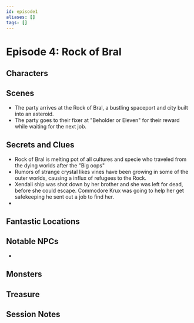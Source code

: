 ```yaml
---
id: episode1
aliases: []
tags: []
---
```



# Episode 4: Rock of Bral

## Characters

## Scenes

- The party arrives at the Rock of Bral, a bustling spaceport and city built into an asteroid.
- The party goes to their fixer at "Beholder or Eleven" for their reward while waiting for the next job.



## Secrets and Clues 
- Rock of Bral is melting pot of all cultures and specie who traveled from the dying worlds after the "Big oops"
- Rumors of strange crystal likes vines have been growing in some of the outer worlds, causing a influx of refugees to the Rock.
- Xendali ship was shot down by her brother and she was left for dead, before she could escape. Commodore Krux was going to help her get safekeeping he sent out a job to find her.
- 

## Fantastic Locations

## Notable NPCs
- 


## Monsters


## Treasure


## Session Notes

